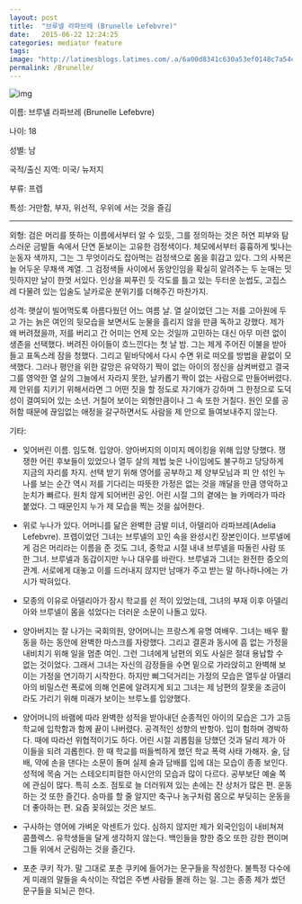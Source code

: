 ```yaml
---
layout: post
title:  "브루넬 라파브레 (Brunelle Lefebvre)"
date:   2015-06-22 12:24:25
categories: mediator feature
tags: 
image: "http://latimesblogs.latimes.com/.a/6a00d8341c630a53ef0148c7a54c45970c-pi"
permalink: /Brunelle/
---
```


![img](?ui=2&ik=3e1e3489e6&view=fimg&th=14e41476c2a952d0&attid=0.1.1&disp=emb&attbid=ANGjdJ_Ef4OSpKySOhJuAHsNVRRMm3DGSRTGZ892w2j7sFqipDYi-Tqe_aW6j_DtXNvNfm1dRje02HpEop0wPXQQ7nKxWxy3H91yqkh9mJzfzZI4LQIX37aLxrMIO8E&sz=s0-l75-ft&ats=1435946484408&rm=14e41476c2a952d0&zw&atsh=1)


이름: 브루넬 라파브레 (Brunelle Lefebvre)

나이: 18

성별: 남

국적/출신 지역: 미국/ 뉴저지

부류: 프렙

특성: 거만함, 부자, 위선적, 우위에 서는 것을 즐김
 
---
 
외형: 검은 머리를 뜻하는 이름에서부터 알 수 있듯, 그를 정의하는 것은 허연 피부와 탐스러운 금발들 속에서 단연 돋보이는 고유한 검정색이다. 체모에서부터 흉흉하게 빛나는 눈동자 색까지, 그는 그 무엇이라도 잡아먹는 검정색으로 몸을 휘감고 있다. 그의 사복은 늘 어두운 무채색 계열. 그 검정색들 사이에서 동양인임을 확실히 알려주는 두 눈매는 밋밋하지만 날이 한껏 서있다. 인상을 찌푸린 듯 각도를 틀고 있는 두터운 눈썹도, 고집스레 다물려 있는 입술도 날카로운 분위기를 더해주긴 마찬가지.
 
성격: 햇살이 빌어먹도록 아름다웠던 어느 여름 날. 열 살이었던 그는 저를 고아원에 두고 가는 늙은 여인의 뒷모습을 보면서도 눈물을 흘리지 않을 만큼 독하고 강했다. 제가 왜 버려졌을까, 저를 버리고 간 어미는 언제 오는 것일까 고민하는 대신 아무 미련 없이 생존을 선택했다. 버려진 아이들이 흐느낀다는 첫 날 밤. 그는 제게 주어진 이불을 받아 들고 표독스레 잠을 청했다. 그리고 밑바닥에서 다시 수면 위로 떠오를 방법을 끝없이 모색했다. 그러나 평안을 위한 갈망은 유약하기 짝이 없는 아이의 정신을 삼켜버렸고 결국 그를 영악한 열 살의 그늘에서 자라지 못한, 날카롭기 짝이 없는 사람으로 만들어버렸다. 제 안위를 지키기 위해서라면 그 어떤 짓을 할 정도로 자기애가 강하며 그 한정으로 도덕성이 결여되어 있는 소년. 거칠어 보이는 외형만큼이나 그 속 또한 거칠다. 원인 모를 공허함 때문에 끊임없는 애정을 갈구하면서도 사람을 제 안으로 들여보내주지 않는다.
 
기타:
- 잊어버린 이름. 임도혁. 입양아. 양아버지의 이미지 메이킹을 위해 입양 당했다. 쟁쟁한 어린 후보들이 있었으나 열두 살의 제법 늦은 나이임에도 불구하고 당당하게 지금의 자리를 차지. 선택 받기 위해 영어를 공부하고 제 양부모님과 피 안 섞인 누나를 보는 순간 역시 저를 기다리는 따뜻한 가정은 없는 것을 깨달을 만큼 영악하고 눈치가 빠르다. 원치 않게 되어버린 공인. 어린 시절 그의 곁에는 늘 카메라가 따라 붙었다. 그 때문인지 누가 제 모습을 찍는 것을 싫어한다.
 
- 위로 누나가 있다. 어머니를 닮은 완벽한 금발 미녀, 아델리아 라파브레(Adelia Lefebvre). 프렙이었던 그녀는 브루넬의 꼬인 속을 완성시킨 장본인이다. 브루넬에게 검은 머리라는 이름을 준 것도 그녀, 중학교 시절 내내 브루넬을 따돌린 사람 또한 그녀. 브루넬과 동갑이지만 누나 대우를 바란다. 브루넬과 그녀는 완전한 증오의 관계. 서로에게 대놓고 이를 드러내지 않지만 남매가 주고 받는 말 하나하나에는 가시가 박혀있다.
 
- 모종의 이유로 아델리아가 잠시 학교를 쉰 적이 있었는데, 그녀의 부재 이후 아델리아와 브루넬이 몸을 섞었다는 더러운 소문이 나돌고 있다.

- 양아버지는 잘 나가는 국회의원, 양어머니는 프랑스계 유명 여배우. 그녀는 배우 활동을 하는 동안에 완벽한 마스크를 자랑했다. 그리고 결혼과 동시에 흠 없는 가정을 내비치기 위해 일을 멈춘 여인. 그런 그녀에게 남편의 외도 사실은 절대 용납할 수 없는 것이었다. 그래서 그녀는 자신의 감정들을 수면 밑으로 가라앉히고 완벽해 보이는 가정을 연기하기 시작한다. 하지만 삐그덕거리는 가정의 모습은 열두살 아델리아의 비밀스런 폭로에 의해 언론에 알려지게 되고 그녀는 제 남편의 잘못을 조금이라도 가리기 위해 미래가 보이는 브루노를 입양했다.
 
- 양어머니의 바램에 따라 완벽한 성적을 받아내던 순종적인 아이의 모습은 그가 고등학교에 입학함과 함께 끝이 나버렸다. 공격적인 성향의 반항아. 입이 험하며 경박하다. 때에 따라선 위협적이기도 하다. 어린 시절 괴롭힘을 당했던 것과 달리 제가 아이들을 되려 괴롭힌다. 한 때 학교를 떠들썩하게 했던 학교 폭력 사태 가해자. 술, 담배, 약에 손을 댄다는 소문이 돌며 실제 술과 담배를 입에 대는 모습이 종종 보인다. 성적에 목숨 거는 스테오티피컬한 아시안의 모습과 많이 다르다. 공부보단 예술 쪽에 관심이 많다. 특히 소조. 점토로 늘 더러워져 있는 손에는 잔 상처가 많은 편. 운동하는 것 또한 즐긴다. 승마를 할 줄 알지만 축구나 농구처럼 몸으로 부딪히는 운동을 더 좋아하는 편. 요즘 꽂혀있는 것은 보드.
 
- 구사하는 영어에 가벼운 악센트가 있다. 심하지 않지만 제가 외국인임이 내비쳐져 콤플렉스. 유학생들을 달게 생각하지 않는다. 백인들을 향한 증오 또한 강한 편이며 그들 위에서 군림하는 것을 즐긴다.
 
- 포춘 쿠키 작가. 말 그대로 포춘 쿠키에 들어가는 문구들을 작성한다. 불특정 다수에게 미래의 말들을 속삭이는 작업은 주변 사람들 몰래 하는 일. 그는 종종 제가 썼던 문구들을 되뇌곤 한다.
